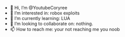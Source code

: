 - 👋 Hi, I’m @YoutubeCoryree
- 👀 I’m interested in: robox exploits
- 🌱 I’m currently learning: LUA
- 💞️ I’m looking to collaborate on: nothing.
- 📫 How to reach me: your not reaching me you noob
